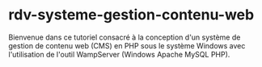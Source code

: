 # rdv-systeme-gestion-contenu-web
Bienvenue dans ce tutoriel consacré à la conception d'un système de gestion de contenu web (CMS) en PHP sous le système Windows avec l'utilisation de l'outil WampServer (Windows Apache MySQL PHP).

